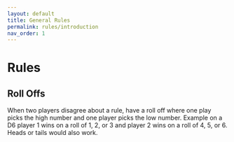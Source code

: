 ```yaml
---
layout: default
title: General Rules
permalink: rules/introduction
nav_order: 1
---
```

# Rules
## Roll Offs
When two players disagree about a rule, have a roll off where one play picks the high number and one player picks the low number. Example on a D6 player 1 wins on a roll of 1, 2, or 3 and player 2 wins on a roll of 4, 5, or 6. Heads or tails would also work.
